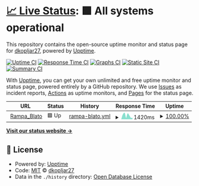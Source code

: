 # [📈 Live Status](https://dkopljar27.github.io/upptime): <!--live status--> **🟩 All systems operational**

This repository contains the open-source uptime monitor and status page for [dkopljar27](https://dkopljar27.github.io/upptime), powered by [Upptime](https://github.com/upptime/upptime).

[![Uptime CI](https://github.com/dkopljar27/gate_uppy/workflows/Uptime%20CI/badge.svg)](https://github.com/dkopljar27/upptime/actions?query=workflow%3A%22Uptime+CI%22)
[![Response Time CI](https://github.com/dkopljar27/gate_uppy/workflows/Response%20Time%20CI/badge.svg)](https://github.com/dkopljar27/upptime/actions?query=workflow%3A%22Response+Time+CI%22)
[![Graphs CI](https://github.com/dkopljar27/gate_uppy/workflows/Graphs%20CI/badge.svg)](https://github.com/dkopljar27/upptime/actions?query=workflow%3A%22Graphs+CI%22)
[![Static Site CI](https://github.com/dkopljar27/gate_uppy/workflows/Static%20Site%20CI/badge.svg)](https://github.com/dkopljar27/upptime/actions?query=workflow%3A%22Static+Site+CI%22)
[![Summary CI](https://github.com/dkopljar27/gate_uppy/workflows/Summary%20CI/badge.svg)](https://github.com/dkopljar27/upptime/actions?query=workflow%3A%22Summary+CI%22)

With [Upptime](https://upptime.js.org), you can get your own unlimited and free uptime monitor and status page, powered entirely by a GitHub repository. We use [Issues](https://github.com/dkopljar27/upptime/issues) as incident reports, [Actions](https://github.com/dkopljar27/upptime/actions) as uptime monitors, and [Pages](https://dkopljar27.github.io/upptime) for the status page.

<!--start: status pages-->
<!-- This summary is generated by Upptime (https://github.com/upptime/upptime) -->
<!-- Do not edit this manually, your changes will be overwritten -->
<!-- prettier-ignore -->
| URL | Status | History | Response Time | Uptime |
| --- | ------ | ------- | ------------- | ------ |
| <img alt="" src="https://icons.duckduckgo.com/ip3/rampa.ddns.net.ico" height="13"> [Rampa_Blato](http://rampa.ddns.net:8001/) | 🟩 Up | [rampa-blato.yml](https://github.com/dkopljar27/gate_uppy/commits/HEAD/history/rampa-blato.yml) | <details><summary><img alt="Response time graph" src="./graphs/rampa-blato/response-time-week.png" height="20"> 1420ms</summary><br><a href="https://dkopljar27.github.io/gate_uppy/history/rampa-blato"><img alt="Response time 1413" src="https://img.shields.io/endpoint?url=https%3A%2F%2Fraw.githubusercontent.com%2Fdkopljar27%2Fgate_uppy%2FHEAD%2Fapi%2Frampa-blato%2Fresponse-time.json"></a><br><a href="https://dkopljar27.github.io/gate_uppy/history/rampa-blato"><img alt="24-hour response time 554" src="https://img.shields.io/endpoint?url=https%3A%2F%2Fraw.githubusercontent.com%2Fdkopljar27%2Fgate_uppy%2FHEAD%2Fapi%2Frampa-blato%2Fresponse-time-day.json"></a><br><a href="https://dkopljar27.github.io/gate_uppy/history/rampa-blato"><img alt="7-day response time 1420" src="https://img.shields.io/endpoint?url=https%3A%2F%2Fraw.githubusercontent.com%2Fdkopljar27%2Fgate_uppy%2FHEAD%2Fapi%2Frampa-blato%2Fresponse-time-week.json"></a><br><a href="https://dkopljar27.github.io/gate_uppy/history/rampa-blato"><img alt="30-day response time 1339" src="https://img.shields.io/endpoint?url=https%3A%2F%2Fraw.githubusercontent.com%2Fdkopljar27%2Fgate_uppy%2FHEAD%2Fapi%2Frampa-blato%2Fresponse-time-month.json"></a><br><a href="https://dkopljar27.github.io/gate_uppy/history/rampa-blato"><img alt="1-year response time 1483" src="https://img.shields.io/endpoint?url=https%3A%2F%2Fraw.githubusercontent.com%2Fdkopljar27%2Fgate_uppy%2FHEAD%2Fapi%2Frampa-blato%2Fresponse-time-year.json"></a></details> | <details><summary><a href="https://dkopljar27.github.io/gate_uppy/history/rampa-blato">100.00%</a></summary><a href="https://dkopljar27.github.io/gate_uppy/history/rampa-blato"><img alt="All-time uptime 98.41%" src="https://img.shields.io/endpoint?url=https%3A%2F%2Fraw.githubusercontent.com%2Fdkopljar27%2Fgate_uppy%2FHEAD%2Fapi%2Frampa-blato%2Fuptime.json"></a><br><a href="https://dkopljar27.github.io/gate_uppy/history/rampa-blato"><img alt="24-hour uptime 100.00%" src="https://img.shields.io/endpoint?url=https%3A%2F%2Fraw.githubusercontent.com%2Fdkopljar27%2Fgate_uppy%2FHEAD%2Fapi%2Frampa-blato%2Fuptime-day.json"></a><br><a href="https://dkopljar27.github.io/gate_uppy/history/rampa-blato"><img alt="7-day uptime 100.00%" src="https://img.shields.io/endpoint?url=https%3A%2F%2Fraw.githubusercontent.com%2Fdkopljar27%2Fgate_uppy%2FHEAD%2Fapi%2Frampa-blato%2Fuptime-week.json"></a><br><a href="https://dkopljar27.github.io/gate_uppy/history/rampa-blato"><img alt="30-day uptime 99.40%" src="https://img.shields.io/endpoint?url=https%3A%2F%2Fraw.githubusercontent.com%2Fdkopljar27%2Fgate_uppy%2FHEAD%2Fapi%2Frampa-blato%2Fuptime-month.json"></a><br><a href="https://dkopljar27.github.io/gate_uppy/history/rampa-blato"><img alt="1-year uptime 97.60%" src="https://img.shields.io/endpoint?url=https%3A%2F%2Fraw.githubusercontent.com%2Fdkopljar27%2Fgate_uppy%2FHEAD%2Fapi%2Frampa-blato%2Fuptime-year.json"></a></details>

<!--end: status pages-->

[**Visit our status website →**](https://dkopljar27.github.io/gate_uppy)

## 📄 License

- Powered by: [Upptime](https://github.com/upptime/upptime)
- Code: [MIT](./LICENSE) © [dkopljar27](https://dkopljar27.github.io/upptime)
- Data in the `./history` directory: [Open Database License](https://opendatacommons.org/licenses/odbl/1-0/)
